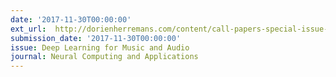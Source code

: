 ```yaml
---
date: '2017-11-30T00:00:00'
ext_url:  http://dorienherremans.com/content/call-papers-special-issue-deep-learning-music-and-audio-springer%E2%80%99s-neural-computing-and
submission_date: '2017-11-30T00:00:00'
issue: Deep Learning for Music and Audio
journal: Neural Computing and Applications
---
```

